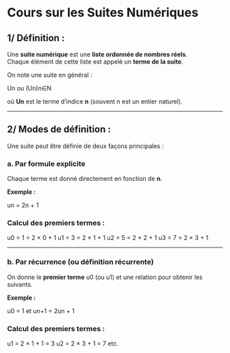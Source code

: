 # Cours sur les Suites Numériques

## 1/ Définition :

Une **suite numérique** est une **liste ordonnée de nombres réels**.  
Chaque élément de cette liste est appelé un **terme de la suite**.

On note une suite en général :

Un ou (Un)n∈N


où **Un** est le terme d’indice **n** (souvent n est un entier naturel).

---

## 2/ Modes de définition :

Une suite peut être définie de deux façons principales :

### a. Par formule explicite

Chaque terme est donné directement en fonction de **n**.

**Exemple :**

un = 2n + 1


### Calcul des premiers termes :

u0 = 1 = 2 × 0 + 1
u1 = 3 = 2 × 1 + 1
u2 = 5 = 2 × 2 + 1
u3 = 7 = 2 × 3 + 1


---

### b. Par récurrence (ou définition récurrente)

On donne le **premier terme** u0 (ou u1) et une relation pour obtenir les suivants.

**Exemple :**

u0 = 1 et un+1 = 2un + 1


### Calcul des premiers termes :

u1 = 2 × 1 + 1 = 3
u2 = 2 × 3 + 1 = 7
etc.

